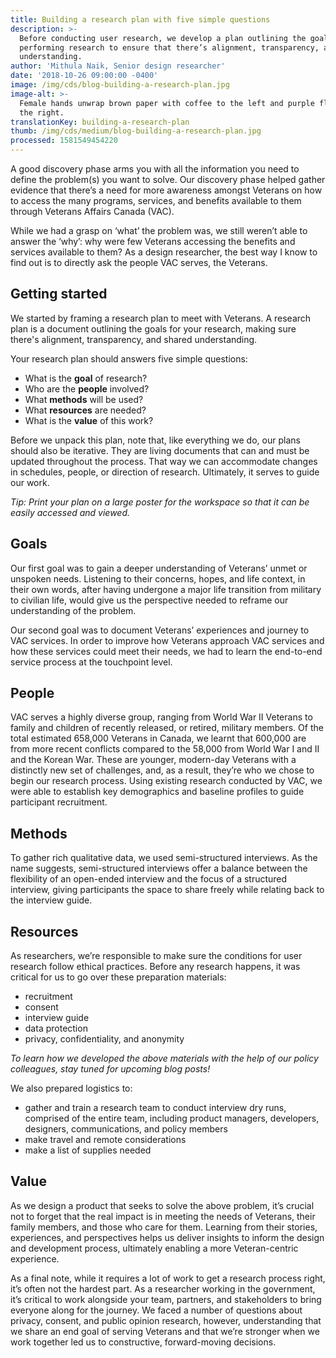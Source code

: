 ```yaml
---
title: Building a research plan with five simple questions
description: >-
  Before conducting user research, we develop a plan outlining the goals for
  performing research to ensure that there’s alignment, transparency, and shared
  understanding.
author: 'Mithula Naik, Senior design researcher'
date: '2018-10-26 09:00:00 -0400'
image: /img/cds/blog-building-a-research-plan.jpg
image-alt: >-
  Female hands unwrap brown paper with coffee to the left and purple flowers to
  the right.
translationKey: building-a-research-plan
thumb: /img/cds/medium/blog-building-a-research-plan.jpg
processed: 1581549454220
---
```


A good discovery phase arms you with all the information you need to define the problem(s) you want to solve. Our discovery phase helped gather evidence that there’s a need for more awareness amongst Veterans on how to access the many programs, services, and benefits available to them through Veterans Affairs Canada (VAC).

While we had a grasp on ‘what’ the problem was, we still weren’t able to answer the ‘why’: why were few Veterans accessing the benefits and services available to them? As a design researcher, the best way I know to find out is to directly ask the people VAC serves, the Veterans.

## Getting started
We started by framing a research plan to meet with Veterans. A research plan is a document outlining the goals for your research, making sure there's alignment, transparency, and shared understanding.

Your research plan should answers five simple questions:

* What is the **goal** of research?
* Who are the **people** involved?
* What **methods** will be used?
* What **resources** are needed?
* What is the **value** of this work?

Before we unpack this plan, note that, like everything we do, our plans should also be iterative. They are living documents that can and must be updated throughout the process. That way we can accommodate changes in schedules, people, or direction of research. Ultimately, it serves to guide our work.

*Tip: Print your plan on a large poster for the workspace so that it can be easily accessed and viewed.*

## Goals
Our first goal was to gain a deeper understanding of Veterans’ unmet or unspoken needs. Listening to their concerns, hopes, and life context, in their own words, after having undergone a major life transition from military to civilian life, would give us the perspective needed to reframe our understanding of the problem.

Our second goal was to document Veterans’ experiences and journey to VAC services. In order to improve how Veterans approach VAC services and how these services could meet their needs, we had to learn the end-to-end service process at the touchpoint level.  

## People
VAC serves a highly diverse group, ranging from World War II Veterans to family and children of recently released, or retired, military members. Of the total estimated 658,000 Veterans in Canada, we learnt that 600,000 are from more recent conflicts compared to the 58,000 from World War I and II and the Korean War. These are younger, modern-day Veterans with a distinctly new set of challenges, and, as a result, they’re who we chose to begin our research process. Using existing research conducted by VAC, we were able to establish key demographics and baseline profiles to guide participant recruitment.

## Methods
To gather rich qualitative data, we used semi-structured interviews. As the name suggests, semi-structured interviews offer a balance between the flexibility of an open-ended interview and the focus of a structured interview, giving participants the space to share freely while relating back to the interview guide.

## Resources
As researchers, we’re responsible to make sure the conditions for user research follow ethical practices. Before any research happens, it was critical for us to go over these preparation materials:

* recruitment
* consent
* interview guide
* data protection
* privacy, confidentiality, and anonymity

*To learn how we developed the above materials with the help of our policy colleagues, stay tuned for upcoming blog posts!*

We also prepared logistics to:

* gather and train a research team to conduct interview dry runs, comprised of the entire team, including product managers, developers, designers, communications, and policy members
* make travel and remote considerations
* make a list of supplies needed

## Value
As we design a product that seeks to solve the above problem, it’s crucial not to forget that the real impact is in meeting the needs of Veterans, their family members, and those who care for them. Learning from their stories, experiences, and perspectives helps us deliver insights to inform the design and development process, ultimately enabling a more Veteran-centric experience.

As a final note, while it requires a lot of work to get a research process right, it’s often not the hardest part. As a researcher working in the government, it’s critical to work alongside your team, partners, and stakeholders to bring everyone along for the journey. We faced a number of questions about privacy, consent, and public opinion research, however, understanding that we share an end goal of serving Veterans and that we’re stronger when we work together led us to constructive, forward-moving decisions.


